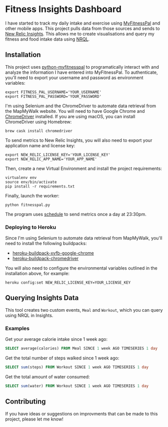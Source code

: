 # Fitness Insights Dashboard

I have started to track my daily intake and exercise using [MyFitnessPal](https://www.myfitnesspal.com/) and other mobile apps. This project pulls data from those sources and sends to [New Relic Insights](https://newrelic.com/products/insights). This allows me to create visualisations and query my fitness and food intake data using [NRQL](https://docs.newrelic.com/docs/insights/nrql-new-relic-query-language/nrql-reference/nrql-syntax-components-functions).

## Installation

This project uses [python-myfitnesspal](https://github.com/coddingtonbear/python-myfitnesspal) to programatically interact with and analyze the information I have entered into MyFitnessPal. To authenticate, you'll need to export your username and password as environment variables:

``` shell
export FITNESS_PAL_USERNAME='YOUR_USERNAME'
export FITNESS_PAL_PASSWORD='YOUR_PASSWORD'
```

I'm using Selenium and the ChromeDriver to automate data retrieval from the MapMyWalk website. You will need to have Google Chrome and [ChromeDriver](http://chromedriver.chromium.org) installed. If you are using macOS, you can install ChromeDriver using Homebrew:

``` shell
brew cask install chromedriver
```

To send metrics to New Relic Insights, you will also need to export your application name and license key:

``` shell
export NEW_RELIC_LICENSE_KEY='YOUR_LICENSE_KEY'
export NEW_RELIC_APP_NAME='YOUR_APP_NAME'
```

Then, create a new Virtual Environment and install the project requirements:

``` shell
virtualenv env
source env/bin/activate
pip install -r requirements.txt
```

Finally, launch the worker:

``` shell
python fitnesspal.py
```

The program uses [schedule](https://pypi.org/project/schedule/) to send metrics once a day at 23:30pm.

### Deploying to Heroku

Since I'm using Selenium to automate data retrieval from MapMyWalk, you'll need to install the following buildpacks:

- [heroku-buildpack-xvfb-google-chrome](https://github.com/heroku/heroku-buildpack-xvfb-google-chrome)
- [heroku-buildpack-chromedriver](https://github.com/heroku/heroku-buildpack-chromedriver)

You will also need to configure the environmental variables outlined in the installation above, for example:

```
heroku config:set NEW_RELIC_LICENSE_KEY=YOUR_LICENSE_KEY
```

## Querying Insights Data

This tool creates two custom events, `Meal` and `Workout`, which you can query using NRQL in Insights. 

### Examples 

Get your average calorie intake since 1 week ago:

``` sql
SELECT average(calories) FROM Meal SINCE 1 week AGO TIMESERIES 1 day 
```

Get the total number of steps walked since 1 week ago:

``` sql
SELECT sum(steps) FROM Workout SINCE 1 week AGO TIMESERIES 1 day 
```

Get the total amount of water consumed:

``` sql
SELECT sum(water) FROM Workout SINCE 1 week AGO TIMESERIES 1 day 
```

## Contributing

If you have ideas or suggestions on improvments that can be made to this project, please let me know!

